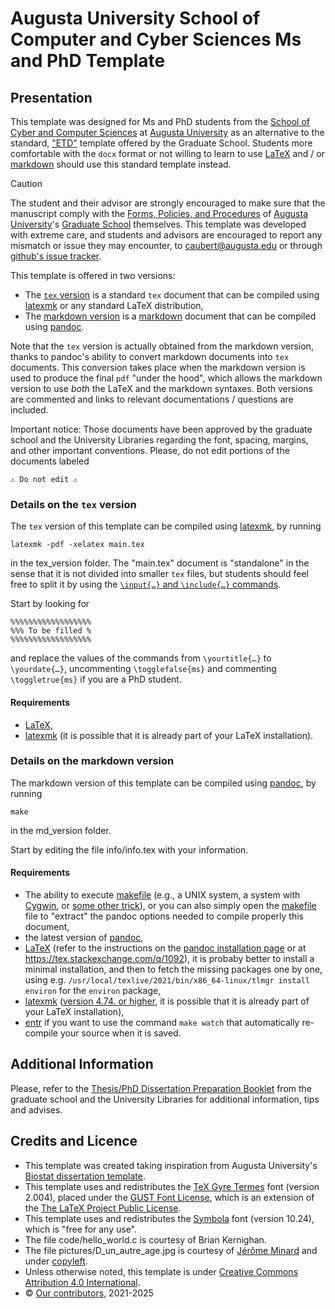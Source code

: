 # Augusta University School of Computer and Cyber Sciences Ms and PhD Template

## Presentation

This template was designed for Ms and PhD students from the [School of Cyber and Computer Sciences](https://www.augusta.edu/ccs/) at [Augusta University](https://www.augusta.edu/) as an alternative to the standard, ["ETD"](https://guides.augusta.edu/ld.php?content_id=64866487) template offered by the Graduate School.
Students more comfortable with the `docx` format or not willing to learn to use [LaTeX](https://www.latex-project.org/) and / or [markdown](https://commonmark.org/) should use this standard template instead.

> [!CAUTION]
> The student and their advisor are strongly encouraged to make sure that the manuscript comply with the [Forms, Policies, and Procedures](https://www.augusta.edu/gradschool/student-resources.php) of [Augusta University](https://www.augusta.edu/)'s [Graduate School](https://www.augusta.edu/gradschool/) themselves.
> This template was developed with extreme care, and students and advisors are encouraged to report any mismatch or issue they may encounter, to caubert@augusta.edu or through [github's issue tracker](https://github.com/the-au-forml-lab/au_ccs_dissertation_template/issues).


This template is offered in two versions:

- The [`tex` version](tex_version) is a standard `tex` document that can be compiled using [latexmk](https://mg.readthedocs.io/latexmk.html) or any standard LaTeX distribution,
- The [markdown version](md_version) is a [markdown](https://commonmark.org/) document that can be compiled using [pandoc](https://pandoc.org/).

Note that the `tex` version is actually obtained from the markdown version, thanks to pandoc's ability to convert markdown documents into `tex` documents.
This conversion takes place when the markdown version is used to produce the final `pdf` "under the hood", which allows the markdown version to use _both_ the LaTeX and the markdown syntaxes.
Both versions are commented and links to relevant documentations / questions are included.

Important notice:
    Those documents have been approved by the graduate school and the University Libraries regarding the font, spacing, margins, and other important conventions. Please, do not edit portions of the documents labeled 
    
    ⚠ Do not edit ⚠ 

### Details on the `tex` version

The `tex` version of this template can be compiled using [latexmk](https://mg.readthedocs.io/latexmk.html), by running 

    latexmk -pdf -xelatex main.tex

in the tex_version folder. The "main.tex" document is "standalone" in the sense that it is not divided into smaller `tex` files, but students should feel free to split it by using the [`\input{…}` and `\include{…}` commands](https://tex.stackexchange.com/q/246/34551).


Start by looking for

    %%%%%%%%%%%%%%%%%%
    %%% To be filled %
    %%%%%%%%%%%%%%%%%%
    
and replace the values of the commands from `\yourtitle{…}` to `\yourdate{…}`, uncommenting `\togglefalse{ms}` and commenting `\toggletrue{ms}` if you are a PhD student.


#### Requirements

- [LaTeX](https://www.latex-project.org/get/),
- [latexmk](https://mg.readthedocs.io/latexmk.html) (it is possible that it is already part of your LaTeX installation).

### Details on the markdown version

The markdown version of this template can be compiled using [pandoc](https://pandoc.org/), by running

    make
    
in the md_version folder. 

Start by editing the file info/info.tex with your information.

#### Requirements

- The ability to execute [makefile](https://en.wikipedia.org/wiki/Makefile) (e.g., a UNIX system, a system with [Cygwin](https://en.wikipedia.org/wiki/Cygwin), or [some other trick](https://stackoverflow.com/q/2532234/)), or you can also simply open the [makefile](md_version/makefile) file to "extract" the pandoc options needed to compile properly this document,
- the latest version of [pandoc](https://pandoc.org/installing.html),
- [LaTeX](https://www.latex-project.org/get/) (refer to the instructions on the [pandoc installation page](https://pandoc.org/installing.html) or at  <https://tex.stackexchange.com/q/1092>), it is probaby better to install a minimal installation, and then to fetch the missing packages one by one, using e.g. `/usr/local/texlive/2021/bin/x86_64-linux/tlmgr install environ` for the `environ` package,
- [latexmk](https://mg.readthedocs.io/latexmk.html) ([version 4.74. or higher](https://github.com/aubertc/au_ccs_dissertation_template/issues/1), it is possible that it is already part of your LaTeX installation),
- [entr](https://github.com/eradman/entr) if you want  to use the command `make watch` that automatically re-compile your source when it is saved.


## Additional Information

Please, refer to the [Thesis/PhD Dissertation Preparation Booklet](https://www.augusta.edu/gradschool/documents/thesis-dissertation-preparation-booklet.pdf) from the graduate school and the University Libraries for additional information, tips and advises.


## Credits and Licence

- This template was created taking inspiration from Augusta University's [Biostat dissertation template](https://guides.augusta.edu/ld.php?content_id=78256224).
- This template uses and redistributes the [TeX Gyre Termes](http://www.gust.org.pl/projects/e-foundry/tex-gyre/termes) font (version 2.004), placed under the [GUST Font License](https://tug.org/fonts/licenses/GUST-FONT-LICENSE.txt), which is an extension of the [The LaTeX Project Public License](https://www.latex-project.org/lppl.txt).
- This template uses and redistributes the [Symbola](http://web.archive.org/web/20180307012615/http://users.teilar.gr/~g1951d/Symbola.zip) font (version 10.24), which is "free for any use".
- The file code/hello_world.c is courtesy of Brian Kernighan.
- The file pictures/D_un_autre_age.jpg is courtesy of [Jérôme Minard](http://jeromeminard.com/travaux/) and under [copyleft](https://forceg.jimdofree.com/licence-art-libre/).
- Unless otherwise noted, this template is under [Creative Commons Attribution 4.0 International](LICENSE.md).
- © [Our contributors](https://github.com/the-au-forml-lab/au_ccs_dissertation_template/graphs/contributors), 2021-2025
